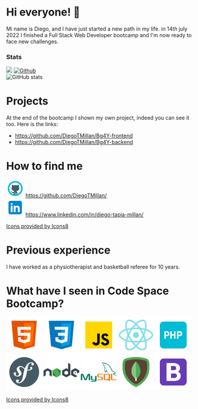 # Hi everyone! 👋
Mi name is Diego, and I have just started a new path in my life.
in 14th july 2022 I finished a Full Stack Web Developer bootcamp and I'm now ready to face new challenges.

### Stats

![](https://visitor-badge.laobi.icu/badge?page_id=DiegoTMillan.DiegoTMillan)
[![Github](https://img.shields.io/github/followers/DiegoTMillan?label=Follow&style=social)](https://github.com/DiegoTMillan)\
![GitHub stats](https://github-readme-stats.vercel.app/api?username=DiegoTMillan&show_icons=true&theme=tokyonight)

# Projects

At the end of the bootcamp I shown my own project, indeed you can see it too. Here is the links:
 - https://github.com/DiegoTMillan/Bg4Y-frontend
 - https://github.com/DiegoTMillan/Bg4Y-backend
  
# How to find me

![image info](./img/icons8-github-48.png) https://github.com/DiegoTMillan/ \
![image info](./img/icons8-linkedin-48.png) https://www.linkedin.com/in/diego-tapia-millan/

[Icons provided by Icons8](https://icons8.com/)

# Previous experience

I have worked as a physiotherapist and basketball referee for 10 years.

# What have I seen in Code Space Bootcamp?
![image info](./img/icons8-html-5-96.png) ![image info](./img/icons8-css3-96.png) ![image info](./img/icons8-javascript-96.png) ![image info](./img/icons8-react-native-96.png) ![image info](./img/icons8-php-96.png) ![image info](./img/icons8-symfony-96.png) ![image info](./img/icons8-nodejs-96.png) ![image info](./img/icons8-mysql-logo-96.png) ![image info](./img/icons8-mongodb-96.png) ![image info](./img/icons8-bootstrap-96.png)

[Icons provided by Icons8](https://icons8.com/)




<!-- - 🔭 I’m currently working on ...
- 🌱 I’m currently learning ...
- 👯 I’m looking to collaborate on ...
- 🤔 I’m looking for help with ...
- 💬 Ask me about ...
- 📫 How to reach me: ...
- 😄 Pronouns: ...
- ⚡ Fun fact: ...
-->
